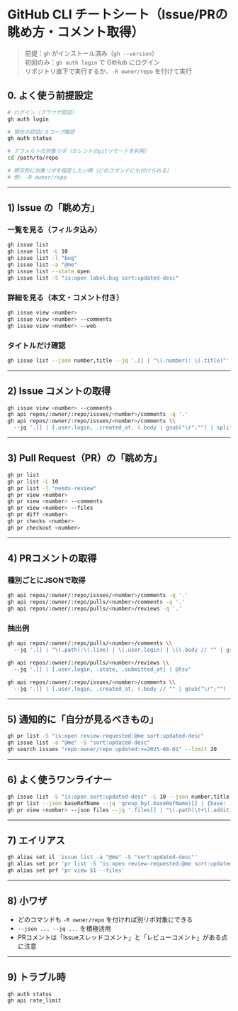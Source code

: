 # GitHub CLI チートシート（Issue/PRの眺め方・コメント取得）

> 前提：`gh` がインストール済み（`gh --version`）  
> 初回のみ：`gh auth login` で GitHub にログイン  
> リポジトリ直下で実行するか、`-R owner/repo` を付けて実行

## 0. よく使う前提設定

```bash
# ログイン（ブラウザ認証）
gh auth login

# 現在の認証/スコープ確認
gh auth status

# デフォルトの対象リポ（カレントのgitリモートを利用）
cd /path/to/repo

# 明示的に対象リポを指定したい時（どのコマンドにも付けられる）
# 例: -R owner/repo
```

---

## 1) Issue の「眺め方」

### 一覧を見る（フィルタ込み）
```bash
gh issue list
gh issue list -L 10
gh issue list -l "bug"
gh issue list -a "@me"
gh issue list --state open
gh issue list -S "is:open label:bug sort:updated-desc"
```

### 詳細を見る（本文・コメント付き）
```bash
gh issue view <number>
gh issue view <number> --comments
gh issue view <number> --web
```

### タイトルだけ確認
```bash
gh issue list --json number,title --jq '.[] | "\(.number): \(.title)"'
```

---

## 2) Issue コメントの取得

```bash
gh issue view <number> --comments
gh api repos/:owner/:repo/issues/<number>/comments -q '.'
gh api repos/:owner/:repo/issues/<number>/comments \\
  --jq '.[] | [.user.login, .created_at, (.body | gsub("\r";"") | split("\n")[0])] | @tsv'
```

---

## 3) Pull Request（PR）の「眺め方」

```bash
gh pr list
gh pr list -L 10
gh pr list -l "needs-review"
gh pr view <number>
gh pr view <number> --comments
gh pr view <number> --files
gh pr diff <number>
gh pr checks <number>
gh pr checkout <number>
```

---

## 4) PRコメントの取得

### 種別ごとにJSONで取得
```bash
gh api repos/:owner/:repo/issues/<number>/comments -q '.'
gh api repos/:owner/:repo/pulls/<number>/comments -q '.'
gh api repos/:owner/:repo/pulls/<number>/reviews -q '.'
```

### 抽出例
```bash
gh api repos/:owner/:repo/pulls/<number>/comments \\
  --jq '.[] | "\(.path):\(.line) | \(.user.login) | \((.body // "" | gsub("\r";"") | split("\n")[0]))"'

gh api repos/:owner/:repo/pulls/<number>/reviews \\
  --jq '.[] | [.user.login, .state, .submitted_at] | @tsv'

gh api repos/:owner/:repo/issues/<number>/comments \\
  --jq '.[] | [.user.login, .created_at, (.body // "" | gsub("\r";"") | split("\n")[0])] | @tsv'
```

---

## 5) 通知的に「自分が見るべきもの」

```bash
gh pr list -S "is:open review-requested:@me sort:updated-desc"
gh issue list -a "@me" -S "sort:updated-desc"
gh search issues "repo:owner/repo updated:>=2025-08-01" --limit 20
```

---

## 6) よく使うワンライナー

```bash
gh issue list -S "is:open sort:updated-desc" -L 10 --json number,title --jq '.[] | "\(.number)\t\(.title)"'
gh pr list --json baseRefName --jq 'group_by(.baseRefName)[] | {base: .[0].baseRefName, count: length}'
gh pr view <number> --json files --jq '.files[] | "\(.path)\t+\(.additions)\t-\(.deletions)"'
```

---

## 7) エイリアス

```bash
gh alias set il 'issue list -a "@me" -S "sort:updated-desc"'
gh alias set prr 'pr list -S "is:open review-requested:@me sort:updated-desc"'
gh alias set prf 'pr view $1 --files'
```

---

## 8) 小ワザ

- どのコマンドも `-R owner/repo` を付ければ別リポ対象にできる
- `--json ... --jq ...` を積極活用
- PRコメントは「Issueスレッドコメント」と「レビューコメント」がある点に注意

---

## 9) トラブル時

```bash
gh auth status
gh api rate_limit
```
